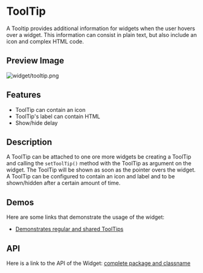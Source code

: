 ToolTip
=======

A Tooltip provides additional information for widgets when the user hovers over a widget. This information can consist in plain text, but also include an icon and complex HTML code.

Preview Image
-------------

![widget/tooltip.png](/pages/widget/tooltip.png)

Features
--------

-   ToolTip can contain an icon
-   ToolTip's label can contain HTML
-   Show/hide delay

Description
-----------

A ToolTip can be attached to one ore more widgets be creating a ToolTip and calling the `setToolTip()` method with the ToolTip as argument on the widget. The ToolTip will be shown as soon as the pointer overs the widget. A ToolTip can be configured to contain an icon and label and to be shown/hidden after a certain amount of time.

Demos
-----

Here are some links that demonstrate the usage of the widget:

-   [Demonstrates regular and shared ToolTips](http://demo.qooxdoo.org/%{version}/demobrowser/index.html#widget-Tooltip.html)

API
---

Here is a link to the API of the Widget:
[complete package and classname](http://demo.qooxdoo.org/%{version}/apiviewer/index.html#qx.ui.tooltip)
